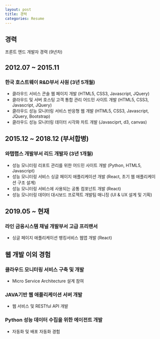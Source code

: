 ```yaml
---
layout: post
title: 경력
categories: Resume
---
```


## 경력

프론트 앤드 개발자 경력 (9년차)

## 2012.07 ~ 2015.11

### 한국 호스트웨이 R&D부서 사원 (3년 5개월)

- 클라우드 서비스 콘솔 웹 페이지 개발 (HTML5, CSS3, Javascript, JQuery)
- 클라우드 및 서버 호스팅 고객 통합 관리 어드민 사이트 개발  (HTML5, CSS3, Javascript, JQuery)
- 클라우드 성능 모니터링 서비스 반응형 웹 개발  (HTML5, CSS3, Javascript, JQuery, Bootstrap)
- 클라우드 성능 모니터링 데이터 시각화 차트 개발 (Javasciprt, d3, canvas)

## 2015.12 ~ 2018.12 (부서합병)

### 와탭랩스 개발부서 리드 개발자 (3년 1개월)

- 성능 모니터링 리포트 관리를 위한 어드민 사이트 개발 (Python, HTML5, Javascript)
- 성능 모니터링 서비스 싱글 페이지 애플리케이션 개발  (React, 초기 웹 애플리케이션 구조 설계)
- 성능 모니터링 서비스에 사용되는 공통 컴포넌트 개발 (React)
- 성능 모니터링 데이터 대시보드 프로젝트 개발팀 매니징  (UI & UX 설계 및 기획)

## 2019.05 ~ 현재

### 라인 금융시스템 채널 개발부서 고급 프리랜서

- 싱글 페이지 애플리케이션 뱅킹서비스 웹앱 개발 (React)

## 웹 개발 이외 경험

### 클라우드 모니터링 서비스 구축 및 개발 

- Micro Service Architecture 설계 참여

### JAVA기반 웹 애플리케이션 서버 개발

- 웹 서비스 및 RESTful API 개발

### Python 성능 데이터 수집을 위한 에이전트 개발 

- 자동화 및 배포 자동화 경험 
